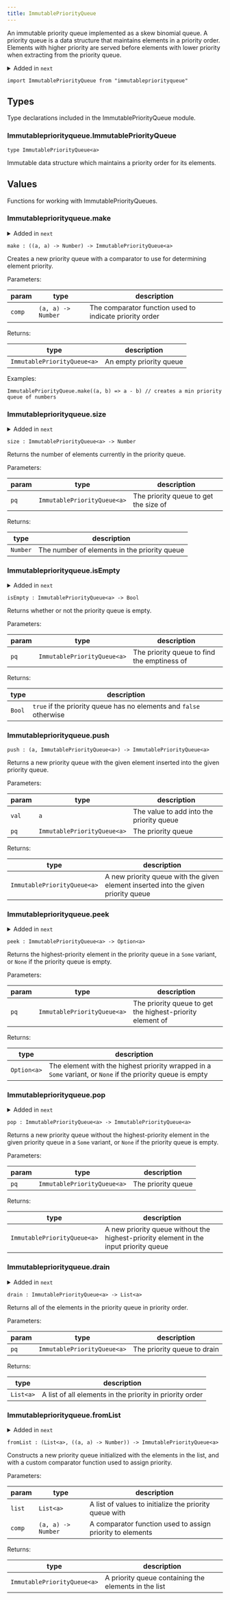 ```yaml
---
title: ImmutablePriorityQueue
---
```


An immutable priority queue implemented as a skew binomial queue. A priority queue is a data structure that maintains elements in a priority order. Elements with higher priority are served before elements with lower priority when extracting from the priority queue.

<details disabled>
<summary tabindex="-1">Added in <code>next</code></summary>
No other changes yet.
</details>

```grain
import ImmutablePriorityQueue from "immutablepriorityqueue"
```

## Types

Type declarations included in the ImmutablePriorityQueue module.

### Immutablepriorityqueue.**ImmutablePriorityQueue**

```grain
type ImmutablePriorityQueue<a>
```

Immutable data structure which maintains a priority order for its elements.

## Values

Functions for working with ImmutablePriorityQueues.

### Immutablepriorityqueue.**make**

<details disabled>
<summary tabindex="-1">Added in <code>next</code></summary>
No other changes yet.
</details>

```grain
make : ((a, a) -> Number) -> ImmutablePriorityQueue<a>
```

Creates a new priority queue with a comparator to use for determining element priority.

Parameters:

|param|type|description|
|-----|----|-----------|
|`comp`|`(a, a) -> Number`|The comparator function used to indicate priority order|

Returns:

|type|description|
|----|-----------|
|`ImmutablePriorityQueue<a>`|An empty priority queue|

Examples:

```grain
ImmutablePriorityQueue.make((a, b) => a - b) // creates a min priority queue of numbers
```

### Immutablepriorityqueue.**size**

<details disabled>
<summary tabindex="-1">Added in <code>next</code></summary>
No other changes yet.
</details>

```grain
size : ImmutablePriorityQueue<a> -> Number
```

Returns the number of elements currently in the priority queue.

Parameters:

|param|type|description|
|-----|----|-----------|
|`pq`|`ImmutablePriorityQueue<a>`|The priority queue to get the size of|

Returns:

|type|description|
|----|-----------|
|`Number`|The number of elements in the priority queue|

### Immutablepriorityqueue.**isEmpty**

<details disabled>
<summary tabindex="-1">Added in <code>next</code></summary>
No other changes yet.
</details>

```grain
isEmpty : ImmutablePriorityQueue<a> -> Bool
```

Returns whether or not the priority queue is empty.

Parameters:

|param|type|description|
|-----|----|-----------|
|`pq`|`ImmutablePriorityQueue<a>`|The priority queue to find the emptiness of|

Returns:

|type|description|
|----|-----------|
|`Bool`|`true` if the priority queue has no elements and `false` otherwise|

### Immutablepriorityqueue.**push**

```grain
push : (a, ImmutablePriorityQueue<a>) -> ImmutablePriorityQueue<a>
```

Returns a new priority queue with the given element inserted into the given priority queue.

Parameters:

|param|type|description|
|-----|----|-----------|
|`val`|`a`|The value to add into the priority queue|
|`pq`|`ImmutablePriorityQueue<a>`|The priority queue|

Returns:

|type|description|
|----|-----------|
|`ImmutablePriorityQueue<a>`|A new priority queue with the given element inserted into the given priority queue|

### Immutablepriorityqueue.**peek**

<details disabled>
<summary tabindex="-1">Added in <code>next</code></summary>
No other changes yet.
</details>

```grain
peek : ImmutablePriorityQueue<a> -> Option<a>
```

Returns the highest-priority element in the priority queue in a `Some`
variant, or `None` if the priority queue is empty.

Parameters:

|param|type|description|
|-----|----|-----------|
|`pq`|`ImmutablePriorityQueue<a>`|The priority queue to get the highest-priority element of|

Returns:

|type|description|
|----|-----------|
|`Option<a>`|The element with the highest priority wrapped in a `Some` variant, or `None` if the priority queue is empty|

### Immutablepriorityqueue.**pop**

<details disabled>
<summary tabindex="-1">Added in <code>next</code></summary>
No other changes yet.
</details>

```grain
pop : ImmutablePriorityQueue<a> -> ImmutablePriorityQueue<a>
```

Returns a new priority queue without the highest-priority element in the given priority queue
in a `Some` variant, or `None` if the priority queue is empty.

Parameters:

|param|type|description|
|-----|----|-----------|
|`pq`|`ImmutablePriorityQueue<a>`|The priority queue|

Returns:

|type|description|
|----|-----------|
|`ImmutablePriorityQueue<a>`|A new priority queue without the highest-priority element in the input priority queue|

### Immutablepriorityqueue.**drain**

<details disabled>
<summary tabindex="-1">Added in <code>next</code></summary>
No other changes yet.
</details>

```grain
drain : ImmutablePriorityQueue<a> -> List<a>
```

Returns all of the elements in the priority queue in priority order.

Parameters:

|param|type|description|
|-----|----|-----------|
|`pq`|`ImmutablePriorityQueue<a>`|The priority queue to drain|

Returns:

|type|description|
|----|-----------|
|`List<a>`|A list of all elements in the priority in priority order|

### Immutablepriorityqueue.**fromList**

<details disabled>
<summary tabindex="-1">Added in <code>next</code></summary>
No other changes yet.
</details>

```grain
fromList : (List<a>, ((a, a) -> Number)) -> ImmutablePriorityQueue<a>
```

Constructs a new priority queue initialized with the elements in the list, and
with a custom comparator function used to assign priority.

Parameters:

|param|type|description|
|-----|----|-----------|
|`list`|`List<a>`|A list of values to initialize the priority queue with|
|`comp`|`(a, a) -> Number`|A comparator function used to assign priority to elements|

Returns:

|type|description|
|----|-----------|
|`ImmutablePriorityQueue<a>`|A priority queue containing the elements in the list|

